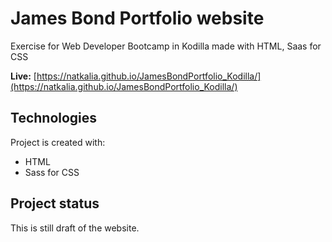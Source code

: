# James Bond Portfolio website
Exercise for Web Developer Bootcamp in Kodilla made with HTML, Saas for CSS

**Live:** [https://natkalia.github.io/JamesBondPortfolio_Kodilla/](https://natkalia.github.io/JamesBondPortfolio_Kodilla/)
	
## Technologies
Project is created with:
* HTML
* Sass for CSS

## Project status
This is still draft of the website. 
 